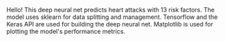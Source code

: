 Hello!
This deep neural net predicts heart attacks with 13 risk factors. The model uses sklearn for data splitting and management. Tensorflow and the Keras API are used for building the deep neural net. Matplotlib is used for plotting the model's performance metrics.
